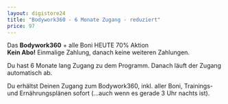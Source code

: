 ```yaml
---
layout: digistore24
title: "Bodywork360 - 6 Monate Zugang - reduziert"
price: 97
---
```

<p>Das <strong>Bodywork360</strong> + alle Boni HEUTE 70% Aktion<br><strong>Kein Abo!</strong> Einmalige Zahlung, danach keine weiteren Zahlungen.</p>
<p>Du hast 6 Monate&#xA0;lang Zugang zu dem Programm. Danach l&#xE4;uft der Zugang automatisch ab.</p>
<p>Du erh&#xE4;ltst Deinen Zugang zum Bodywork360, inkl. aller Boni, Trainings- und Ern&#xE4;hrungspl&#xE4;nen sofort (...auch wenn es gerade 3 Uhr nachts ist).</p>